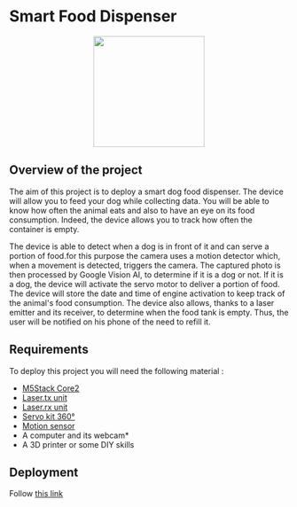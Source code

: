# Smart Food Dispenser

<p align="center">
<img height=200 src="https://github.com/stefarine/smart_food_dispenser/assets/57952280/39dfd7f3-636c-497f-b9ed-0b117d1bd692">
</p>

## Overview of the project

The aim of this project is to deploy a smart dog food dispenser. The device will allow you to feed your dog while collecting data. You will be able to know how often the animal eats and also to have an eye on its food consumption. Indeed, the device allows you to track how often the container is empty.

The device is able to detect when a dog is in front of it and can serve a portion of food.for this purpose the camera uses a motion detector which, when a movement is detected, triggers the camera. The captured photo is then processed by Google Vision AI, to determine if it is a dog or not. If it is a dog, the device will activate the servo motor to deliver a portion of food. The device will store the date and time of engine activation to keep track of the animal's food consumption. The device also allows, thanks to a laser emitter and its receiver, to determine when the food tank is empty. Thus, the user will be notified on his phone of the need to refill it.


## Requirements

To deploy this project you will need the following material : 

- [M5Stack Core2](https://shop.m5stack.com/products/m5stack-core2-esp32-iot-development-kit)
- [Laser.tx unit](https://shop.m5stack.com/products/laser-tx-unit)
- [Laser.rx unit](https://shop.m5stack.com/products/laser-rx-unit)
- [Servo kit 360°](https://shop.m5stack.com/products/servo-kit-360)
- [Motion sensor](https://shop.m5stack.com/products/pir-module)
- A computer and its webcam*
- A 3D printer or some DIY skills

## Deployment

Follow [this link](deployment.md)

